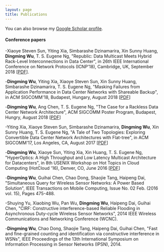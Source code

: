 ```yaml
---
layout: page
title: Publications
---
```


You can also browse my <a href="https://scholar.google.com/citations?user=qfJj4r8AAAAJ&hl=en" target="_blank">Google Scholar profile</a>.

#### Conference papers
-Xiaoye Steven Sun, Yiting Xia, Simbarashe Dzinamarira, Xin Sunny Huang, <b>Dingming Wu</b>, T. S. Eugene Ng, "Republic: Data Multicast Meets Hybrid Rack-Level Interconnections in Data Center", in 26th IEEE International Conference on Network Protocols (ICNP'18), Cambridge, UK, September 2018 [[PDF](https://www.cs.rice.edu/~eugeneng/papers/ICNP18.pdf)].

-<b>Dingming Wu</b>, Yiting Xia, Xiaoye Steven Sun, Xin Sunny Huang, Simbarashe Dzinamarira, T. S. Eugene Ng, "Masking Failures from Application Performance in Data Center Networks with Shareable Backup", in ACM SIGCOMM'18, Budapest, Hungary, August 2018 
[[PDF](https://www.cs.rice.edu/~eugeneng/papers/SIGCOMM18.pdf)]

-<b>Dingming Wu</b>, Ang Chen, T. S. Eugene Ng, "The Case for a Rackless Data Center Network Architecture", ACM SIGCOMM Poster Program, Budapest, Hungry, August 2018 [[PDF](https://www.cs.rice.edu/~eugeneng/papers/SIGCOMM18Poster.pdf)]

-Yiting Xia, Xiaoye Steven Sun, Simbarashe Dzinamarira, <b>Dingming Wu</b>, Xin Sunny Huang, T. S. Eugene Ng, "A Tale of Two Topologies: Exploring Convertible Data Center Network Architectures with Flat-tree", in ACM SIGCOMM'17, Los Angeles, CA, August 2017 [[PDF](https://www.cs.rice.edu/~eugeneng/papers/SIGCOMM17.pdf)]

-<b>Dingming Wu</b>, Xiaoye Sun, Yiting Xia, Xin Huang, T. S. Eugene Ng, "HyperOptics: A High Throughput and Low Latency Multicast Architecture for Datacenters", in 8th USENIX Workshop on Hot Topics in Cloud Computing (HotCloud '16), Denver, CO, June 2016 [[PDF](https://www.cs.rice.edu/~eugeneng/papers/HyperOptics-HotCloud2016.pdf)]

-<b>Dingming Wu</b>, Guihai Chen, Chao Dong, Shaojie Tang, Haipeng Dai, "Simultaneous Query for Wireless Sensor Networks: A Power Based Solution", IEEE Transactions on Mobile Computing, Issue No. 02 Feb. (2016 vol. 15), Pages 475-488.

-Shuying Yu, Xiaobing Wu, Pan Wu, <b>Dingming Wu</b>, Haipeng Dai, Guihai Chen, "CIRF: Constructive interference-based Reliable Flooding in Asynchronous Duty-cycle Wireless Sensor Networks", 2014 IEEE Wireless Communications and Networking Conference (WCNC).

-<b>Dingming Wu</b>, Chao Dong, Shaojie Tang, Haipeng Dai, Guihai Chen, "Fast and fine-grained counting and identification via constructive interference in WSNs", IEEE Proceedings of the 13th International Symposium on Information Processing in Sensor Networks (IPSN), 2014.

<br /> 

